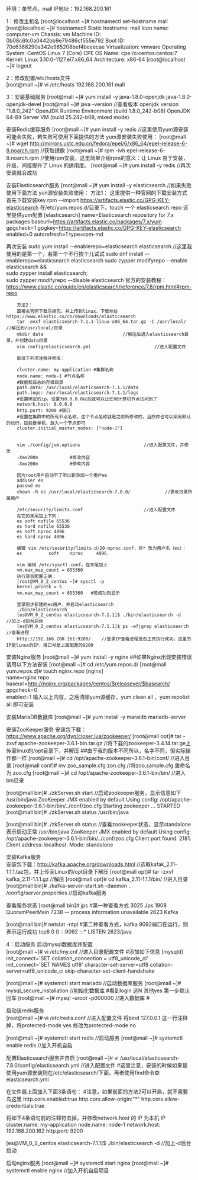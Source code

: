 环境：单节点，mall IP地址：192.168.200.161

1：修改主机名
[root@localhost ~]# hostnamectl set-hostname mall	
[root@localhost ~]# hostnamectl 
   Static hostname: mall
         Icon name: computer-vm
           Chassis: vm
        Machine ID: 0b08c6fc0a0442bb9e79486cf555e792
           Boot ID: 70c6368290a342e985208bef4beeecae
    Virtualization: vmware
  Operating System: CentOS Linux 7 (Core)
       CPE OS Name: cpe:/o:centos:centos:7
            Kernel: Linux 3.10.0-1127.el7.x86_64
      Architecture: x86-64
[root@localhost ~]# logout 

2：修改配置/etc/hosts文件	
[root@mall ~]# vi /etc/hosts
192.168.200.161 mall

3：安装基础服务
[root@mall ~]# yum install -y java-1.8.0-openjdk java-1.8.0-openjdk-devel
[root@mall ~]# java -version	//查看版本
openjdk version "1.8.0_242"
OpenJDK Runtime Environment (build 1.8.0_242-b08)
OpenJDK 64-Bit Server VM (build 25.242-b08, mixed mode)

安装Redis缓存服务
[root@mall ~]# yum install -y redis	//这里使用yum源安装可能会失败，若失败可使用下面提供的方法
yum源安装失败使用：
[root@mall ~]# wget http://mirrors.ustc.edu.cn/fedora/epel/6/x86_64/epel-release-6-8.noarch.rpm	//获取镜像
[root@mall ~]# rpm -ivh epel-release-6-8.noarch.rpm	//使用rpm安装，这里简单介绍rpm的意义：让 Linux 易于安装，升级，间接提升了 Linux 的适用度。
[root@mall ~]# yum install -y redis	//再次安装就会成功

安装Elasticsearch服务
[root@mall ~]# yum install -y elasticsearch	//如果失败使用下面方法
yun源安装失败使用：
		方法1：
		这里提供一种官网的下载安装方式
		首先下载安装key	rpm --import https://artifacts.elastic.co/GPG-KEY-elasticsearch
		在/etc/yum.repos.d/目录下，touch 一个 elasticsearch.repo
		这里提供yum配置
[elasticsearch]
name=Elasticsearch repository for 7.x packages
baseurl=https://artifacts.elastic.co/packages/7.x/yum
gpgcheck=1
gpgkey=https://artifacts.elastic.co/GPG-KEY-elasticsearch
enabled=0
autorefresh=1
type=rpm-md

再次安装
sudo yum install --enablerepo=elasticsearch elasticsearch 		//这里我使用的是第一个，若第一个不行挨个儿试试
sudo dnf install --enablerepo=elasticsearch elasticsearch 
sudo zypper modifyrepo --enable elasticsearch && \
sudo zypper install elasticsearch; \
sudo zypper modifyrepo --disable elasticsearch 
官方的安装教程：https://www.elastic.co/guide/en/elasticsearch/reference/7.8/rpm.html#rpm-repo

		方法2：
		直接去官网下载压缩包，并上传到linux，下载地址https://www.elastic.co/cn/downloads/elasticsearch
		tar -avxf elasticsearch-7.1.1-linux-x86_64.tar.gz -C /usr/local/	//解压到/usr/local/目录
		mkdir data								//解压后进入elasticsearch目录，并创建data目录
		vim config/elasticsearch.yml						//进入配置文件
		
		取消下列项注释并修改：

		cluster.name: my-application #集群名称
		node.name: node-1 #节点名称
		#数据和日志的存储目录
		path.data: /usr/local/elasticsearch-7.1.1/data
		path.logs: /usr/local/elasticsearch-7.1.1/logs
		#设置绑定的ip，设置为0.0.0.0以后就可以让任何计算机节点访问到了
		network.host: 0.0.0.0
		http.port: 9200 #端口
		#设置在集群中的所有节点名称，这个节点名称就是之前所修改的，当然你也可以采用默认的也行，目前是单机，放入一个节点即可
		cluster.initial_master_nodes: ["node-1"]

		
		vim ./config/jvm.options 						//进入配置文件，并修改
		-Xms200m			#修改内容
		-Xmx200m			#修改内容

		因为root用户启动不了所以新添加一个用户es
		adduser es
		passwd es
		chown -R es /usr/local/elasticsearch-7.8.0/				//更改目录所属用户
		
		/etc/security/limits.conf						//进入配置文件
		在它的末尾加上下列：
		es soft nofile 65536
		es hard nofile 65536
		es soft nproc 4096
		es hard nproc 4096
		
		编辑 vim /etc/security/limits.d/20-nproc.conf，将* 改为用户名（es）：
		es          soft    nproc     4096
		
		vim 编辑 /etc/sysctl.conf，在末尾加上
		vm.max_map_count = 655360
		执行是否配置正确：	
		[root@VM_0_2_centos ~]# sysctl -p
		kernel.printk = 5
		vm.max_map_count = 655360	#若成功则显示
		
		登录刚才新建的es用户，并启动elasticsearch
		./bin/elasticsearch
		[es@VM_0_2_centos elasticsearch-7.1.1]$ ./bin/elasticsearch -d		//加上-d后台启动
		[es@VM_0_2_centos elasticsearch-7.1.1]$ ps -ef|grep elasticsearch	//查看进程
		http://192.168.200.161:9200/	//登录IP查看进程是否正真执行成功，这里的IP是linux的IP，端口号是上面配置的9200
		

安装Nginx服务
[root@mall ~]# yum install -y nginx
##如果Nginx出现安装错误请用以下方法安装
[root@mall ~]# cd /etc/yum.repos.d/
[root@mall yum.repos.d]# touch nginx.repo
    [nginx]  
    name=nginx repo  
    baseurl=http://nginx.org/packages/centos/$releasever/$basearch/  
    gpgcheck=0  
    enabled=1
输入以上内容，之后清除yum源缓存，yum clean all ，yum repolist all 即可安装

安装MariaDB数据库
[root@mall ~]# yum install -y maraidb mariadb-server

安装ZooKeeper服务
安装包下载：https://www.apache.org/dyn/closer.lua/zookeeper/
[root@mall opt]# tar -zxvf apache-zookeeper-3.6.1-bin.tar.gz 	//将下载的zookeeper-3.4.14.tar.ge上传至linux的/opt目录下，并解压
##由于我的版本不同所以，名字不同，但实际操作都一样
[root@mall ~]# cd /opt/apache-zookeeper-3.6.1-bin/conf/		//进入目录
[root@mall conf]# mv zoo_sample.cfg zon.cfg			//将zoo,sample.cfg 重命名为 zoo.cfg
[root@mall ~]# cd /opt/apache-zookeeper-3.6.1-bin/bin/		//进入bin目录

[root@mall bin]# ./zkServer.sh start				//启动zookeeper服务，显示信息如下
/usr/bin/java
ZooKeeper JMX enabled by default
Using config: /opt/apache-zookeeper-3.6.1-bin/bin/../conf/zoo.cfg
Starting zookeeper ... STARTED
[root@mall bin]# ./zkServer.sh status
/usr/bin/java

[root@mall bin]# ./zkServer.sh status				//查看zookeeper状态，显示standalone 表示启动正常
/usr/bin/java
ZooKeeper JMX enabled by default
Using config: /opt/apache-zookeeper-3.6.1-bin/bin/../conf/zoo.cfg
Client port found: 2181. Client address: localhost.
Mode: standalone

安装Kafka服务	
安装包下载：http://kafka.apache.org/downloads.html				//选取kafak_2.11-1.1.1.taz包，并上传至Linux的/opt目录下解压
[root@mall opt]# tar -zxvf kafka_2.11-1.1.1.gz 					//解压
[root@mall opt]# cd kafka_2.11-1.1.1/bin/					//进入目录
[root@mall bin]# ./kafka-server-start.sh -daemon .. /config/server.properties 	//启动kafka服务

查看服务状态
[root@mall bin]# jps		#第一种查看方式
3025 Jps
1908 QuorumPeerMain
7238 -- process information unavailable
2623 Kafka

[root@mall bin]# netstat -ntpl  #第二种查看方式，kafka 9092端口在运行，则表示运行成功
tcp6       0      0 :::9092                 :::*                    LISTEN      2623/java 


4：启动服务
启动mysql数据库并配置	
[root@mall ~]# vi /etc/my.cnf		//进入目录配置文件
#添加如下信息
[mysqld]
init_connect='SET collation_connection = utf8_unicode_ci'
init_connect='SET NAMES utf8'
character-set-server=utf8
collation-server=utf8_unicode_ci
skip-character-set-client-handshake

[root@mall ~]# systemctl start mariadb		//启动数据库服务
[root@mall ~]# mysql_secure_installation 	//初始化数据库	#看到login 选N 其他yes 第一步默认回车
[root@mall ~]# mysql -uroot -p000000		//进入数据库	#




启动该redis服务	
[root@mall ~]# vi /etc/redis.conf						//进入配置文件
将bind 127.0.0.1 这一行注释掉，将protected-mode yes 修改为protected-mode no

[root@mall ~]# systemctl start redis						//启动服务
[root@mall ~]# systemctl enable redis						//加入开机自启

配置Elasticsearch服务并自启
[root@mall ~]# vi /usr/local/elasticsearch-7.8.0/config/elasticsearch.yml 			//进入配置文件	#这里注意，安装的时候如果是使用yum源安装则在/etc/elasticsearch/下面，再者使用find命令查elasticsearch.yml

在文件最上面加入下面3条语句：		#注意，如果前面的方法2可以开启，就不需要鸟这里
http.cors.enabled:true
http.cors.allow-origin:"*"
http.cors.allow-credentials:true

将如下4条语句前的注释符去掉，并修改network.host 的 IP 为本机 IP
cluster.name: my-application
node.name: node-1
network.host: 192.168.200.162
http.port: 9200

[es@VM_0_2_centos elasticsearch-7.1.1]$ ./bin/elasticsearch -d		//加上-d后台启动

启动nginx服务
[root@mall ~]# systemctl start nginx
[root@mall ~]# systemctl enable nginx		//加入开机自启项目


			